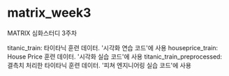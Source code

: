 # matrix_week3
MATRIX 심화스터디 3주차

titanic_train: 타이타닉 훈련 데이터. '시각화 연습 코드'에 사용
houseprice_train: House Price 훈련 데이터. '시각화 실습 코드'에 사용
titanic_train_preprocessed: 결측치 처리한 타이타닉 훈련 데이터. '피쳐 엔지니어링 실습 코드'에 사용
